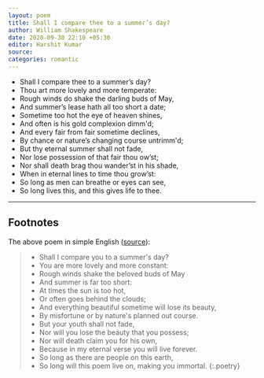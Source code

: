 ```yaml
---
layout: poem
title: Shall I compare thee to a summer’s day?
author: William Shakespeare
date: 2020-09-30 22:10 +05:30
editor: Harshit Kumar
source: 
categories: romantic
---
```


- Shall I compare thee to a summer’s day?
- Thou art more lovely and more temperate:
- Rough winds do shake the darling buds of May,
- And summer’s lease hath all too short a date;
- Sometime too hot the eye of heaven shines,
- And often is his gold complexion dimm'd;
- And every fair from fair sometime declines,
- By chance or nature’s changing course untrimm'd;
- But thy eternal summer shall not fade,
- Nor lose possession of that fair thou ow’st;
- Nor shall death brag thou wander’st in his shade,
- When in eternal lines to time thou grow’st:
- So long as men can breathe or eyes can see,
- So long lives this, and this gives life to thee.

---

## Footnotes

The above poem in simple English ([source](http://www.shakespeare-online.com/sonnets/18detail.html)):  
> - Shall I compare you to a summer's day?
> - You are more lovely and more constant:
> - Rough winds shake the beloved buds of May
> - And summer is far too short:
> - At times the sun is too hot,
> - Or often goes behind the clouds;
> - And everything beautiful sometime will lose its beauty,
> - By misfortune or by nature's planned out course.
> - But your youth shall not fade,
> - Nor will you lose the beauty that you possess;
> - Nor will death claim you for his own,
> - Because in my eternal verse you will live forever.
> - So long as there are people on this earth,
> - So long will this poem live on, making you immortal.
{:.poetry}
